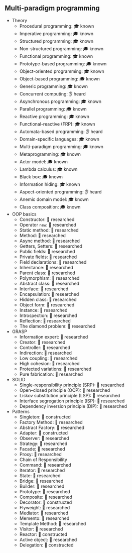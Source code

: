 ## Multi-paradigm programming

- Theory
  - Procedural programming: 🎓 known
  - Imperative programming: 🎓 known
  - Structured programming: 🎓 known
  - Non-structured programming: 🎓 known
  - Functional programming: 🎓 known
  - Prototype-based programming: 🎓 known
  - Object-oriented programming: 🎓 known
  - Object-based programming: 🎓 known
  - Generic programming: 🎓 known
  - Concurrent computing: 👂 heard
  - Asynchronous programming: 🎓 known
  - Parallel programming: 🎓 known
  - Reactive programming: 🎓 known
  - Functional-reactive (FRP): 🎓 known
  - Automata-based programming: 👂 heard
  - Domain-specific languages: 🎓 known
  - Multi-paradigm programming: 🎓 known
  - Metaprogramming: 🎓 known
  - Actor model: 🎓 known
  - Lambda calculus: 🎓 known
  - Black box: 🎓 known
  - Information hiding: 🎓 known
  - Aspect-oriented programming: 👂 heard
  - Anemic domain model: 🎓 known
  - Class composition: 🎓 known
- OOP basics
  - Constructor: 🔬 researched
  - Operator `new`: 🔬 researched
  - Static method: 🔬 researched
  - Method: 🔬 researched
  - Async method: 🔬 researched
  - Getters, Setters: 🔬 researched
  - Public fields: 🔬 researched
  - Private fields: 🔬 researched
  - Field declarations: 🔬 researched
  - Inheritance: 🔬 researched
  - Parent class: 🔬 researched
  - Polymorphism: 🔬 researched
  - Abstract class: 🔬 researched
  - Interface: 🔬 researched
  - Encapsulation: 🔬 researched
  - Hidden class: 🔬 researched
  - Object form: 🔬 researched
  - Instance: 🔬 researched
  - Introspection: 🔬 researched
  - Reflection: 🔬 researched
  - The diamond problem: 🔬 researched
- GRASP
  - Information expert: 🔬 researched
  - Creator: 🔬 researched
  - Controller: 🔬 researched
  - Indirection: 🔬 researched
  - Low coupling: 🔬 researched
  - High cohesion: 🔬 researched
  - Protected variations: 🔬 researched
  - Pure fabrication: 🔬 researched
- SOLID
  - Single-responsibility principle (SRP): 🔬 researched
  - Open–closed principle (OCP): 🔬 researched
  - Liskov substitution principle (LSP): 🔬 researched
  - Interface segregation principle (ISP): 🔬 researched
  - Dependency inversion principle (DIP): 🔬 researched
- Patterns
  - Singleton: 🚀 constructed
  - Factory Method: 🔬 researched
  - Abstract Factory: 🔬 researched
  - Adapter: 🚀 constructed
  - Observer: 🔬 researched
  - Strategy: 🔬 researched
  - Facade: 🔬 researched
  - Proxy: 🔬 researched
  - Chain of Responsibility
  - Command: 🔬 researched
  - Iterator: 🔬 researched
  - State: 🔬 researched
  - Bridge: 🔬 researched
  - Builder: 🔬 researched
  - Prototype: 🔬 researched
  - Composite: 🔬 researched
  - Decorator: 🚀 constructed
  - Flyweight: 🔬 researched
  - Mediator: 🔬 researched
  - Memento: 🔬 researched
  - Template Method: 🔬 researched
  - Visitor: 🔬 researched
  - Reactor: 🚀 constructed
  - Active object: 🔬 researched
  - Delegation: 🚀 constructed
